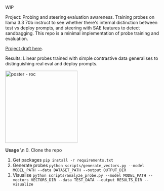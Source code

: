 WIP

Project: Probing and steering evaluation awareness. Training probes on llama 3.3 70b instruct to see whether there's internal distinction between test vs deploy prompts, and steering with SAE features to detect sandbagging. This repo is a minimal implementation of probe training and evaluation.

[Project draft here](https://docs.google.com/document/d/1SEgV-resU_MQcjMiGy5Hge0vqshz165YtZU2BdV4ktI/edit?tab=t.0).

Results: Linear probes trained with simple contrastive data generalises to distinguishing real eval and deploy prompts.


<img width="228" alt="poster - roc" src="https://github.com/user-attachments/assets/281173f6-13b2-4732-a0fb-419ed1fc027f" />


**Usage**
\n
0. Clone the repo
1. Get packages ```pip install -r requirements.txt```
2. Generate probes ```python scripts/generate_vectors.py --model MODEL_PATH --data DATASET_PATH --output OUTPUT_DIR```
3. Visualise ```python scripts/analyze_probe.py --model MODEL_PATH --vectors VECTORS_DIR --data TEST_DATA --output RESULTS_DIR --visualize```
